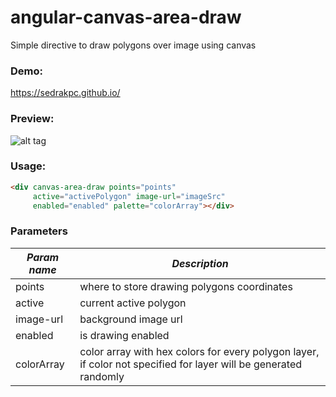 # angular-canvas-area-draw

Simple directive to draw polygons over image using canvas

### Demo: 
https://sedrakpc.github.io/

### Preview:
![alt tag](https://cloud.githubusercontent.com/assets/6464002/22788262/182d8192-ef01-11e6-8da0-903c1ddfa70f.png)

### Usage:

```html
<div canvas-area-draw points="points"
     active="activePolygon" image-url="imageSrc"
     enabled="enabled" palette="colorArray"></div>
```
### Parameters

_Param name_    | _Description_ 
----------------|---------------
points          | where to store drawing polygons coordinates 
active          | current active polygon
image-url       | background image url
enabled         | is drawing enabled
colorArray      | color array with hex colors for every polygon layer, if color not specified for layer will be generated randomly
